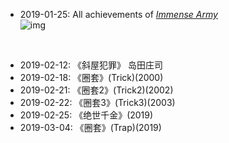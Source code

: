 * 2019-01-25: All achievements of [_Immense Army_](https://www.kongregate.com/games/martinirosso/immense-army)  
  ![img](/figure/achievements/immense_army.png "immense_army")

<br>

* 2019-02-12: 《斜屋犯罪》 岛田庄司  
* 2019-02-18: 《圈套》(Trick)(2000)
* 2019-02-21: 《圈套2》(Trick2)(2002)
* 2019-02-22: 《圈套3》(Trick3)(2003)
* 2019-02-25: 《绝世千金》(2019)
* 2019-03-04: 《圈套》(Trap)(2019)

